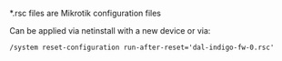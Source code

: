 *.rsc files are Mikrotik configuration files

Can be applied via netinstall with a new device or via:
```
/system reset-configuration run-after-reset='dal-indigo-fw-0.rsc'
```
